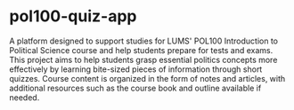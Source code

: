 # pol100-quiz-app
A platform designed to support studies for LUMS' POL100 Introduction to Political Science course and help students prepare for tests and exams.
This project aims to help students grasp essential politics concepts more effectively by learning bite-sized pieces of information through short quizzes. Course content is organized in the form of notes and articles, with additional resources such as the course book and outline available if needed. 
